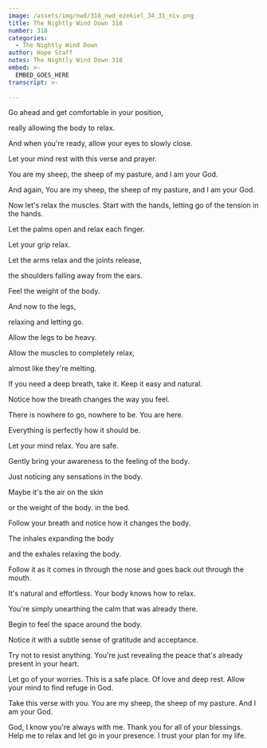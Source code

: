 ```yaml
---
image: /assets/img/nwd/318_nwd_ezekiel_34_31_niv.png
title: The Nightly Wind Down 318
number: 318
categories:
  - The Nightly Wind Down
author: Hope Staff
notes: The Nightly Wind Down 318
embed: >-
  EMBED_GOES_HERE
transcript: >-
  
---
```

Go ahead and get comfortable in your position,

really allowing the body to relax.

And when you're ready, allow your eyes to slowly close.

Let your mind rest with this verse and prayer.

You are my sheep, the sheep of my pasture, and I am your God.

And again, You are my sheep, the sheep of my pasture, and I am your God.

Now let's relax the muscles. Start with the hands, letting go of the tension in the hands.

Let the palms open and relax each finger.

Let your grip relax.

Let the arms relax and the joints release,

the shoulders falling away from the ears.

Feel the weight of the body.

And now to the legs,

relaxing and letting go.

Allow the legs to be heavy.

Allow the muscles to completely relax,

almost like they're melting.

If you need a deep breath, take it. Keep it easy and natural.

Notice how the breath changes the way you feel.

There is nowhere to go, nowhere to be. You are here.

Everything is perfectly how it should be.

Let your mind relax. You are safe.

Gently bring your awareness to the feeling of the body.

Just noticing any sensations in the body.

Maybe it's the air on the skin

or the weight of the body. in the bed.

Follow your breath and notice how it changes the body.

The inhales expanding the body

and the exhales relaxing the body.

Follow it as it comes in through the nose and goes back out through the mouth.

It's natural and effortless. Your body knows how to relax.

You're simply unearthing the calm that was already there.

Begin to feel the space around the body.

Notice it with a subtle sense of gratitude and acceptance.

Try not to resist anything. You're just revealing the peace that's already present in your heart.

Let go of your worries. This is a safe place. Of love and deep rest. Allow your mind to find refuge in God.

Take this verse with you. You are my sheep, the sheep of my pasture. And I am your God.

God, I know you're always with me. Thank you for all of your blessings. Help me to relax and let go in your presence. I trust your plan for my life.

